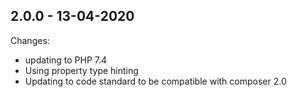 ## 2.0.0 - 13-04-2020

Changes:
 - updating to PHP 7.4
 - Using property type hinting
 - Updating to code standard to be compatible with composer 2.0
 
